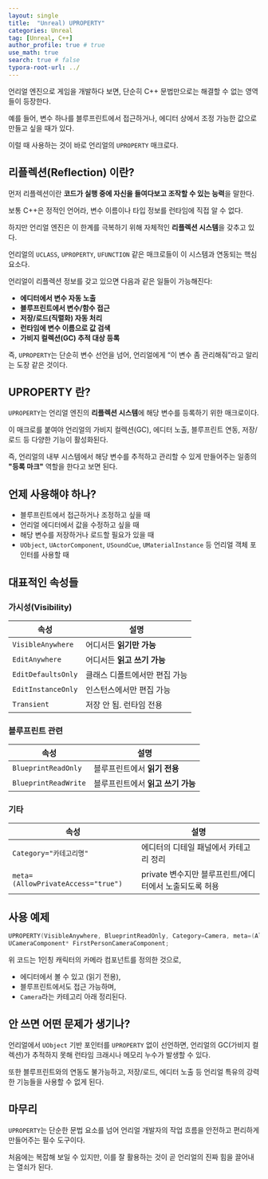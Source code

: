 ```yaml
---
layout: single
title:  "Unreal) UPROPERTY"
categories: Unreal
tag: [Unreal, C++]
author_profile: true # true
use_math: true
search: true # false
typora-root-url: ../
---
```


언리얼 엔진으로 게임을 개발하다 보면, 단순히 C++ 문법만으로는 해결할 수 없는 영역들이 등장한다. 

예를 들어, 변수 하나를 블루프린트에서 접근하거나, 에디터 상에서 조정 가능한 값으로 만들고 싶을 때가 있다. 

이럴 때 사용하는 것이 바로 언리얼의 `UPROPERTY` 매크로다.



## 리플렉션(Reflection) 이란?

먼저 리플렉션이란  **코드가 실행 중에 자신을 들여다보고 조작할 수 있는 능력**을 말한다.

보통 C++은 정적인 언어라, 변수 이름이나 타입 정보를 런타임에 직접 알 수 없다. 

하지만 언리얼 엔진은 이 한계를 극복하기 위해 자체적인 **리플렉션 시스템**을 갖추고 있다. 

언리얼의 `UCLASS`, `UPROPERTY`, `UFUNCTION` 같은 매크로들이 이 시스템과 연동되는 핵심 요소다.

언리얼이 리플렉션 정보를 갖고 있으면 다음과 같은 일들이 가능해진다:

- **에디터에서 변수 자동 노출**
- **블루프린트에서 변수/함수 접근**
- **저장/로드(직렬화) 자동 처리**
- **런타임에 변수 이름으로 값 검색**
- **가비지 컬렉션(GC) 추적 대상 등록**

즉, `UPROPERTY`는 단순히 변수 선언을 넘어, 언리얼에게 “이 변수 좀 관리해줘”라고 알리는 도장 같은 것이다.



## UPROPERTY 란?

`UPROPERTY`는 언리얼 엔진의 **리플렉션 시스템**에 해당 변수를 등록하기 위한 매크로이다. 

이 매크로를 붙여야 언리얼의 가비지 컬렉션(GC), 에디터 노출, 블루프린트 연동, 저장/로드 등 다양한 기능이 활성화된다.

즉, 언리얼의 내부 시스템에서 해당 변수를 추적하고 관리할 수 있게 만들어주는 일종의 **"등록 마크"** 역할을 한다고 보면 된다.



## 언제 사용해야 하나?

- 블루프린트에서 접근하거나 조정하고 싶을 때
- 언리얼 에디터에서 값을 수정하고 싶을 때
- 해당 변수를 저장하거나 로드할 필요가 있을 때
- `UObject`, `UActorComponent`, `USoundCue`, `UMaterialInstance` 등 언리얼 객체 포인터를 사용할 때



## 대표적인 속성들

### 가시성(Visibility)

| 속성               | 설명                          |
| ------------------ | ----------------------------- |
| `VisibleAnywhere`  | 어디서든 **읽기만 가능**      |
| `EditAnywhere`     | 어디서든 **읽고 쓰기 가능**   |
| `EditDefaultsOnly` | 클래스 디폴트에서만 편집 가능 |
| `EditInstanceOnly` | 인스턴스에서만 편집 가능      |
| `Transient`        | 저장 안 됨. 런타임 전용       |

### 블루프린트 관련

| 속성                 | 설명                              |
| -------------------- | --------------------------------- |
| `BlueprintReadOnly`  | 블루프린트에서 **읽기 전용**      |
| `BlueprintReadWrite` | 블루프린트에서 **읽고 쓰기 가능** |

### 기타

| 속성                               | 설명                                                   |
| ---------------------------------- | ------------------------------------------------------ |
| `Category="카테고리명"`            | 에디터의 디테일 패널에서 카테고리 정리                 |
| `meta=(AllowPrivateAccess="true")` | private 변수지만 블루프린트/에디터에서 노출되도록 허용 |



## 사용 예제

```c++
UPROPERTY(VisibleAnywhere, BlueprintReadOnly, Category=Camera, meta=(AllowPrivateAccess="true"))
UCameraComponent* FirstPersonCameraComponent;
```

위 코드는 1인칭 캐릭터의 카메라 컴포넌트를 정의한 것으로,

- 에디터에서 볼 수 있고 (읽기 전용),
- 블루프린트에서도 접근 가능하며,
- `Camera`라는 카테고리 아래 정리된다.



## 안 쓰면 어떤 문제가 생기나?

언리얼에서 `UObject` 기반 포인터를 `UPROPERTY` 없이 선언하면, 언리얼의 GC(가비지 컬렉션)가 추적하지 못해 런타임 크래시나 메모리 누수가 발생할 수 있다.

또한 블루프린트와의 연동도 불가능하고, 저장/로드, 에디터 노출 등 언리얼 특유의 강력한 기능들을 사용할 수 없게 된다.



## 마무리

`UPROPERTY`는 단순한 문법 요소를 넘어 언리얼 개발자의 작업 흐름을 안전하고 편리하게 만들어주는 필수 도구이다.

처음에는 복잡해 보일 수 있지만, 이를 잘 활용하는 것이 곧 언리얼의 진짜 힘을 끌어내는 열쇠가 된다.